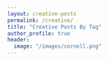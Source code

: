 ```yaml
---
layout: creative-posts
permalink: /creative/
title: "Creative Posts By Tag"
author_profile: true
header:
  image: "/images/cornell.png"
---
```

